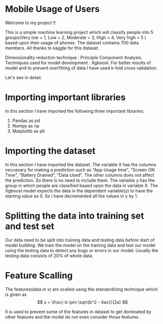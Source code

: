 # Mobile Usage of Users
Welcome to my project !!

This is a simple machine learning project which will classify people into 5 groups(Very low = 1, Low = 2, Moderate = 3, High = 4, Very high = 5 ) based upon their usage of phones.
The dataset contains 700 data members. All thanks to kaggle for this dataset. 

Dimensionality reduction technique : Principle Component Analysis.
Techniques used for model development : Xgboost.
For better results of model and to prevent overfitting of data I have used k-fold cross validation.

Let's see in detail.

# Importing important libraries
In this section I have imported the following three important libraries:
1. Pandas as pd
2. Numpy as np
3. Matplotlib as plt

# Importing the dataset
In this section I have imported the dataset.
The variable X has the columns neccesary for making a prediction such as "App Usage time", "Screen ON Time", "Battery Drained", "Data Used". The other columns does not affect the prediction. So there is no need to include them.
The variable y has the group in which people are classified based upon the data in variable X.
The Xgboost model expects the data in the dependent variable(y) to have the starting value as 0. So i have decremented all the values in y by 1.

# Splitting the data into training set and test set
Our data need to be split into training data and testing data before start of model building.
We train the model on the training data and test our model using the testing data to detect any bugs or errors in our model.
Usually the testing data consists of 20% of whole data.

# Feature Scalling
The features(data in x) are scalled using the standardizing technique which is given as
$$ x = \frac{-b \pm \sqrt{b^2 - 4ac}}{2a} $$

It is used to prevent some of the features in dataset to get dominated by other features and the model do not even consider those features.
